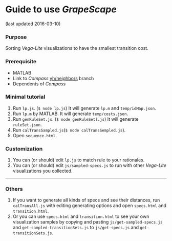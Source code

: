 # Guide to use *GrapeScape*
(last updated 2016-03-10)


### Purpose
Sorting *Vega-Lite* visualizations to have the smallest transition cost.  

### Prerequisite
- MATLAB
- Link to *Compass* [yh/neighbors](https://github.com/vega/compass/tree/yh/neighbors) branch
- Dependents of *Compass*

### Minimal tutorial

1. Run `lp.js`. (`$ node lp.js`) It will generate `lp.m` and `temp/idMap.json`.
2. Run `lp.m` by MATLAB. It will generate `temp/costs.json`.
3. Run `genRuleSet.js`. (`$ node genRuleSetl.js`) It will generate `ruleSet.json`.
4. Run `calTransSampled.js`(`$ node calTransSempled.js`).
5. Open `sequence.html`.


### Customization
1. You can (or should) edit `lp.js` to match rule to your rationales.
2. You can (or should) edit `js/sampled-specs.js` to run with other *Vega-Lite* visualizations you collected.


---

### Others
1. If you want to generate all kinds of specs and see their distances, run `calTransAll.js` with editing generating options and open `specs.html` and `transition.html`.
2. Or you can use `specs.html` and `transition.html` to see your own visualization samples by copying and pasting `js/get-sampled-specs.js` and `get-sampled-transitionSets.js` to `js/get-specs.js` and `get-transitionSets.js`.

